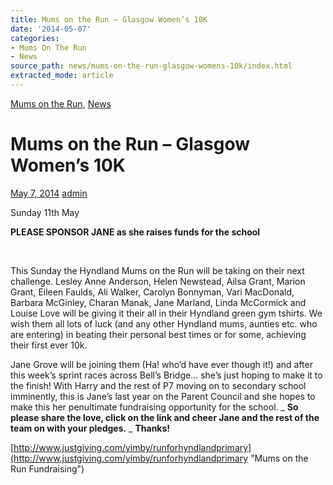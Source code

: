 ```yaml
---
title: Mums on the Run – Glasgow Women’s 10K
date: '2014-05-07'
categories:
- Mums On The Run
- News
source_path: news/mums-on-the-run-glasgow-womens-10k/index.html
extracted_mode: article
---
```

[Mums on the Run](category/mums-on-the-run/), [News](category/news/)

# Mums on the Run – Glasgow Women’s 10K

[May 7, 2014](news/mums-on-the-run-glasgow-womens-10k/) [admin](author/admin/)

Sunday 11th May

**PLEASE SPONSOR JANE as she raises funds for the school**

&nbsp;

This Sunday the Hyndland Mums on the Run will be taking on their next challenge. Lesley Anne Anderson, Helen Newstead, Ailsa Grant, Marion Grant, Eileen Faulds, Ali Walker, Carolyn Bonnyman, Vari MacDonald, Barbara McGinley, Charan Manak, Jane Marland, Linda McCormick and Louise Love will be giving it their all in their Hyndland green gym tshirts. We wish them all lots of luck (and any other Hyndland mums, aunties etc. who are entering) in beating their personal best times or for some, achieving their first ever 10k.

Jane Grove will be joining them (Ha! who’d have ever though it!) and after this week’s sprint races across Bell’s Bridge… she’s just hoping to make it to the finish! With Harry and the rest of P7 moving on to secondary school imminently, this is Jane’s last year on the Parent Council and she hopes to make this her penultimate fundraising opportunity for the school.&nbsp;_ **So please share the love, click on the link and cheer Jane and the rest of the team on with your pledges.** _ **Thanks!**

[http://www.justgiving.com/yimby/runforhyndlandprimary](http://www.justgiving.com/yimby/runforhyndlandprimary "Mums on the Run Fundraising")

